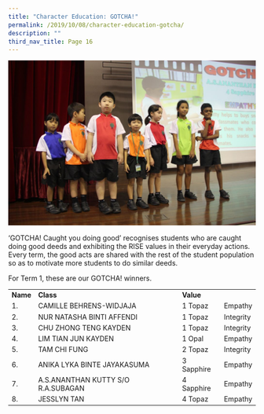 ```yaml
---
title: "Character Education: GOTCHA!"
permalink: /2019/10/08/character-education-gotcha/
description: ""
third_nav_title: Page 16
---
```

<img src="/images/IMG_6100-1024x683.jpg">
<p>‘GOTCHA! Caught you doing good’ recognises students who are caught doing good deeds and exhibiting the RISE values in their everyday actions. Every term, the good acts are shared with the rest of the student population so as to motivate more students to do similar deeds.</p>
<p>For Term 1, these are our GOTCHA! winners.</p>
<table>
<tbody>
<tr>
<td><strong>Name</strong></td>
<td><strong>Class</strong></td>
<td><strong>Value</strong></td>
</tr>
<tr>
<td>1.</td>
<td>CAMILLE BEHRENS-WIDJAJA</td>
<td>1 Topaz</td>
<td>Empathy</td>
</tr>
<tr>
<td>2.</td>
<td>NUR NATASHA BINTI AFFENDI</td>
<td>1 Topaz</td>
<td>Integrity</td>
</tr>
<tr>
<td>3.</td>
<td>CHU ZHONG TENG KAYDEN</td>
<td>1 Topaz</td>
<td>Integrity</td>
</tr>
<tr>
<td>4.</td>
<td>LIM TIAN JUN KAYDEN</td>
<td>1 Opal</td>
<td>Empathy</td>
</tr>
<tr>
<td>5.</td>
<td>TAM CHI FUNG</td>
<td>2 Topaz</td>
<td>Integrity</td>
</tr>
<tr>
<td>6.</td>
<td>ANIKA LYKA BINTE JAYAKASUMA</td>
<td>3 Sapphire</td>
<td>Empathy</td>
</tr>
<tr>
<td>7.</td>
<td>A.S.ANANTHAN KUTTY S/O R.A.SUBAGAN</td>
<td>4 Sapphire</td>
<td>Empathy</td>
</tr>
<tr>
<td>8.</td>
<td>JESSLYN TAN</td>
<td>4 Topaz</td>
<td>Empathy</td>
</tr>
</tbody>
</table>